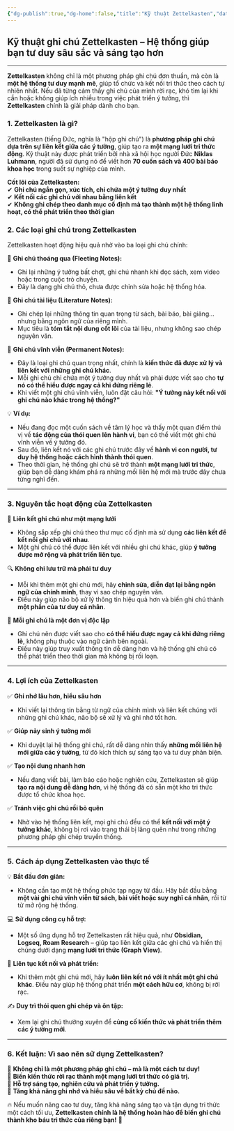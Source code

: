 ```yaml
---
{"dg-publish":true,"dg-home":false,"title":"Kỹ thuật Zettelkasten","date":"2025-01-31","tags":["book","books/bo-nao-thu-hai"],"dg-path":"Books/Bộ Não Thứ Hai - Đồ Tử Bái/Kỹ thuật Zettelkasten.md","permalink":"/books/bo-nao-thu-hai-do-tu-bai/ky-thuat-zettelkasten/","dgPassFrontmatter":true,"updated":"2025-01-31T14:46:02.883+07:00"}
---
```


## **Kỹ thuật ghi chú Zettelkasten – Hệ thống giúp bạn tư duy sâu sắc và sáng tạo hơn**
---

**Zettelkasten** không chỉ là một phương pháp ghi chú đơn thuần, mà còn là **một hệ thống tư duy mạnh mẽ**, giúp tổ chức và kết nối tri thức theo cách tự nhiên nhất. Nếu đã từng cảm thấy ghi chú của mình rời rạc, khó tìm lại khi cần hoặc không giúp ích nhiều trong việc phát triển ý tưởng, thì **Zettelkasten** chính là giải pháp dành cho bạn.

### **1. Zettelkasten là gì?**

Zettelkasten (tiếng Đức, nghĩa là "hộp ghi chú") là **phương pháp ghi chú dựa trên sự liên kết giữa các ý tưởng**, giúp tạo ra **một mạng lưới tri thức động**. Kỹ thuật này được phát triển bởi nhà xã hội học người Đức **Niklas Luhmann**, người đã sử dụng nó để viết hơn **70 cuốn sách và 400 bài báo khoa học** trong suốt sự nghiệp của mình.

**Cốt lõi của Zettelkasten:**  
✔ **Ghi chú ngắn gọn, xúc tích, chỉ chứa một ý tưởng duy nhất**  
✔ **Kết nối các ghi chú với nhau bằng liên kết**  
✔ **Không ghi chép theo danh mục cố định mà tạo thành một hệ thống linh hoạt, có thể phát triển theo thời gian**

### **2. Các loại ghi chú trong Zettelkasten**

Zettelkasten hoạt động hiệu quả nhờ vào ba loại ghi chú chính:

🔹 **Ghi chú thoáng qua (Fleeting Notes):**

- Ghi lại những ý tưởng bất chợt, ghi chú nhanh khi đọc sách, xem video hoặc trong cuộc trò chuyện.
- Đây là dạng ghi chú thô, chưa được chỉnh sửa hoặc hệ thống hóa.

🔹 **Ghi chú tài liệu (Literature Notes):**

- Ghi chép lại những thông tin quan trọng từ sách, bài báo, bài giảng… nhưng bằng ngôn ngữ của riêng mình.
- Mục tiêu là **tóm tắt nội dung cốt lõi** của tài liệu, nhưng không sao chép nguyên văn.

🔹 **Ghi chú vĩnh viễn (Permanent Notes):**

- Đây là loại ghi chú quan trọng nhất, chính là **kiến thức đã được xử lý và liên kết với những ghi chú khác**.
- Mỗi ghi chú chỉ chứa một ý tưởng duy nhất và phải được viết sao cho **tự nó có thể hiểu được ngay cả khi đứng riêng lẻ**.
- Khi viết một ghi chú vĩnh viễn, luôn đặt câu hỏi: **"Ý tưởng này kết nối với ghi chú nào khác trong hệ thống?"**

💡 **Ví dụ:**

- Nếu đang đọc một cuốn sách về tâm lý học và thấy một quan điểm thú vị về **tác động của thói quen lên hành vi**, bạn có thể viết một ghi chú vĩnh viễn về ý tưởng đó.
- Sau đó, liên kết nó với các ghi chú trước đây về **hành vi con người, tư duy hệ thống hoặc cách hình thành thói quen**.
- Theo thời gian, hệ thống ghi chú sẽ trở thành **một mạng lưới tri thức**, giúp bạn dễ dàng khám phá ra những mối liên hệ mới mà trước đây chưa từng nghĩ đến.

---

### **3. Nguyên tắc hoạt động của Zettelkasten**

🔗 **Liên kết ghi chú như một mạng lưới**

- Không sắp xếp ghi chú theo thư mục cố định mà sử dụng **các liên kết để kết nối ghi chú với nhau**.
- Một ghi chú có thể được liên kết với nhiều ghi chú khác, giúp **ý tưởng được mở rộng và phát triển liên tục**.

🔍 **Không chỉ lưu trữ mà phải tư duy**

- Mỗi khi thêm một ghi chú mới, hãy **chỉnh sửa, diễn đạt lại bằng ngôn ngữ của chính mình**, thay vì sao chép nguyên văn.
- Điều này giúp não bộ xử lý thông tin hiệu quả hơn và biến ghi chú thành **một phần của tư duy cá nhân**.

📑 **Mỗi ghi chú là một đơn vị độc lập**

- Ghi chú nên được viết sao cho **có thể hiểu được ngay cả khi đứng riêng lẻ**, không phụ thuộc vào ngữ cảnh bên ngoài.
- Điều này giúp truy xuất thông tin dễ dàng hơn và hệ thống ghi chú có thể phát triển theo thời gian mà không bị rối loạn.

---

### **4. Lợi ích của Zettelkasten**

✅ **Ghi nhớ lâu hơn, hiểu sâu hơn**

- Khi viết lại thông tin bằng từ ngữ của chính mình và liên kết chúng với những ghi chú khác, não bộ sẽ xử lý và ghi nhớ tốt hơn.

✅ **Giúp nảy sinh ý tưởng mới**

- Khi duyệt lại hệ thống ghi chú, rất dễ dàng nhìn thấy **những mối liên hệ mới giữa các ý tưởng**, từ đó kích thích sự sáng tạo và tư duy phản biện.

✅ **Tạo nội dung nhanh hơn**

- Nếu đang viết bài, làm báo cáo hoặc nghiên cứu, Zettelkasten sẽ giúp **tạo ra nội dung dễ dàng hơn**, vì hệ thống đã có sẵn một kho tri thức được tổ chức khoa học.

✅ **Tránh việc ghi chú rồi bỏ quên**

- Nhờ vào hệ thống liên kết, mọi ghi chú đều có thể **kết nối với một ý tưởng khác**, không bị rơi vào trạng thái bị lãng quên như trong những phương pháp ghi chép truyền thống.

---

### **5. Cách áp dụng Zettelkasten vào thực tế**

💡 **Bắt đầu đơn giản:**

- Không cần tạo một hệ thống phức tạp ngay từ đầu. Hãy bắt đầu bằng **một vài ghi chú vĩnh viễn từ sách, bài viết hoặc suy nghĩ cá nhân**, rồi từ từ mở rộng hệ thống.

💻 **Sử dụng công cụ hỗ trợ:**

- Một số ứng dụng hỗ trợ Zettelkasten rất hiệu quả, như **Obsidian, Logseq, Roam Research** – giúp tạo liên kết giữa các ghi chú và hiển thị chúng dưới dạng **mạng lưới tri thức (Graph View)**.

🔄 **Liên tục kết nối và phát triển:**

- Khi thêm một ghi chú mới, hãy **luôn liên kết nó với ít nhất một ghi chú khác**. Điều này giúp hệ thống phát triển **một cách hữu cơ**, không bị rời rạc.

✍️ **Duy trì thói quen ghi chép và ôn tập:**

- Xem lại ghi chú thường xuyên để **củng cố kiến thức và phát triển thêm các ý tưởng mới**.

---

### **6. Kết luận: Vì sao nên sử dụng Zettelkasten?**

📌 **Không chỉ là một phương pháp ghi chú – mà là một cách tư duy!**  
📌 **Biến kiến thức rời rạc thành một mạng lưới tri thức có giá trị.**  
📌 **Hỗ trợ sáng tạo, nghiên cứu và phát triển ý tưởng.**  
📌 **Tăng khả năng ghi nhớ và hiểu sâu về bất kỳ chủ đề nào.**

🔥 Nếu muốn nâng cao tư duy, tăng khả năng sáng tạo và tận dụng tri thức một cách tối ưu, **Zettelkasten chính là hệ thống hoàn hảo để biến ghi chú thành kho báu tri thức của riêng bạn!** 🚀